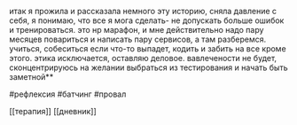 итак я прожила и рассказала немного эту историю, сняла давление с себя, я понимаю, что все я мога сделать- не допускать больше ошибок и тренироваться. это нр марафон, и мне действительно надо пару месяцев повариться и написать пару сервисов, а там разберемся. учиться, собеситься если что-то выпадет, кодить и забить на все кроме этого. этика исключается, оставляю деловое. вавлечености не будет, сконцентрируюсь на желании выбраться из тестирования и начать быть заметной**

#рефлексия #батчинг #провал

[[терапия]]
[[дневник]]